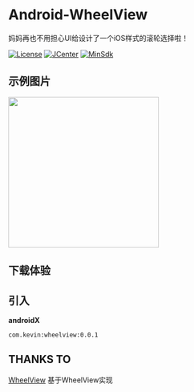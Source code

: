 # Android-WheelView

妈妈再也不用担心UI给设计了一个iOS样式的滚轮选择啦！

[![License](https://img.shields.io/badge/License%20-Apache%202-337ab7.svg?style=flat-square)](https://www.apache.org/licenses/LICENSE-2.0)
[![JCenter](https://img.shields.io/badge/%20JCenter%20-1.0.0-5bc0de.svg?style=flat-square)](https://bintray.com/xuehuayous/maven/WheelView/_latestVersion)
[![MinSdk](https://img.shields.io/badge/%20MinSdk%20-%2014%2B%20-f0ad4e.svg?style=flat-square)](https://android-arsenal.com/api?level=14)

## 示例图片

<img src="https://raw.githubusercontent.com/xuehuayous/Android-WheelView/master/sample/pic/01.jpg" width="300" />

## 下载体验

## 引入

**androidX**

```
com.kevin:wheelview:0.0.1
```

## THANKS TO

[WheelView](https://github.com/Wiser-Wong/WheelView) 基于WheelView实现
